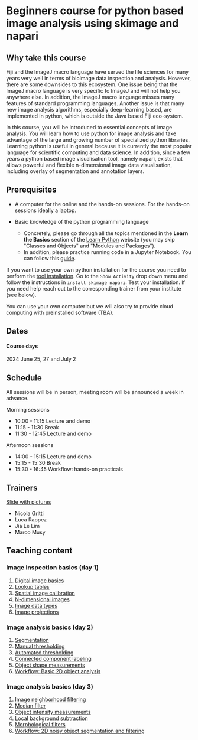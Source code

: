 # Beginners course for python based image analysis using skimage and napari

## Why take this course

Fiji and the ImageJ macro language have served the life sciences for many years very well in terms of bioimage data inspection and analysis. However, there are some downsides to this ecosystem. One issue being that the ImageJ macro language is very specific to ImageJ and will not help you anywhere else. In addition, the ImageJ macro language misses many features of standard programming languages. Another issue is that many new image analysis algorithms, especially deep-learning based, are implemented in python, which is outside the Java based Fiji eco-system.

In this course, you will be introduced to essential concepts of image analysis. You will learn how to use python for image analysis and take advantage of the large and growing number of specialized python libraries. Learning python is useful in general because it is currently the most popular language for scientific computing and data science. In addition, since a few years a python based image visualisation tool, namely napari, exists that allows powerful and flexible n-dimensional image data visualisation, including overlay of segmentation and annotation layers.

## Prerequisites

* A computer for the online and the hands-on sessions. For the hands-on sessions ideally a laptop. 

* Basic knowledge of the python programming language
  * Concretely, please go through all the topics mentioned in the **Learn the Basics** section of the [Learn Python](https://www.learnpython.org/en/Welcome) website (you may skip "Classes and Objects" and "Modules and Packages").
  * In addition, please practice running code in a Jupyter Notebook. You can follow this [guide](https://jupyter.org/try-jupyter/retro/notebooks/?path=notebooks/Intro.ipynb).

If you want to use your own python installation for the course you need to perform the [tool installation](https://neubias.github.io/training-resources/tool_installation/index.html). Go to the `Show Activity` drop down menu and follow the instructions in `install skimage napari`. Test your installation. If you need help reach out to the corresponding trainer from your institute (see below).

You can use your own computer but we will also try to provide cloud computing with preinstalled software (TBA). 

## Dates

#### Course days

2024 June 25, 27 and July 2

## Schedule

All sessions will be in person, meeting room will be announced a week in advance.

Morning sessions 
- 10:00 - 11:15 Lecture and demo
- 11:15 - 11:30 Break
- 11:30 - 12:45 Lecture and demo

Afternoon sessions
- 14:00 - 15:15 Lecture and demo
- 15:15 - 15:30 Break
- 15:30 - 16:45 Workflow: hands-on practicals

## Trainers

[Slide with pictures](https://docs.google.com/presentation/d/1duVwHr7owPKwSKBZYdprRaSHfELsJH--PmtUeJcrJAk/edit?usp=sharing)

- Nicola Gritti
- Luca Rappez
- Jia Le Lim
- Marco Musy

## Teaching content

### Image inspection basics (day 1)

1. [Digital image basics](https://neubias.github.io/training-resources/pixels/index.html)
1. [Lookup tables](https://neubias.github.io/training-resources/lut/index.html)
1. [Spatial image calibration](https://neubias.github.io/training-resources/spatial_calibration/index.html) 
2. [N-dimensional images](https://neubias.github.io/training-resources/multidimensional_image_basics/index.html)
3. [Image data types](https://neubias.github.io/training-resources/datatypes/index.html) 
4. [Image projections](https://neubias.github.io/training-resources/projections/index.html)

### Image analysis basics (day 2)

1. [Segmentation](https://neubias.github.io/training-resources/segmentation/index.html)
1. [Manual thresholding](https://neubias.github.io/training-resources/binarization/index.html)
1. [Automated thresholding](https://neubias.github.io/training-resources/auto_threshold/index.html) 
1. [Connected component labeling](https://neubias.github.io/training-resources/connected_components/index.html)
1. [Object shape measurements](https://neubias.github.io/training-resources/measure_shapes/index.html)
1. [Workflow: Basic 2D object analysis](https://neubias.github.io/training-resources/workflow_segment_2d_nuclei_measure_shape/index.html)

### Image analysis basics (day 3)

1. [Image neighborhood filtering](https://neubias.github.io/training-resources/filter_neighbourhood/index.html)
1. [Median filter](https://neubias.github.io/training-resources/median_filter/index.html)
1. [Object intensity measurements](https://neubias.github.io/training-resources/measure_intensities/index.html)
1. [Local background subtraction](https://neubias.github.io/training-resources/local_background_correction/index.html)
1. [Morphological filters](https://neubias.github.io/training-resources/filter_morphological/index.html)
1. [Workflow: 2D noisy object segmentation and filtering](https://neubias.github.io/training-resources/workflow_segment_2d_noisy_nuclei_filter_objects_measure_shape/index.html)
